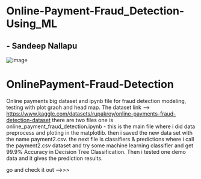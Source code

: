 # Online-Payment-Fraud_Detection-Using_ML

## - Sandeep Nallapu


![image](https://user-images.githubusercontent.com/117342602/205894969-d4272e36-13f9-472e-9f9a-b0f603e9dbe0.png)


# OnlinePayment-Fraud-Detection
Online payments big dataset and ipynb file for fraud detection modeling, testing with plot graoh and head map.
The dataset link --> https://www.kaggle.com/datasets/rupakroy/online-payments-fraud-detection-dataset
there are two files one is online_payment_fraud_detection.ipynb - this is the main file where i did data preprocess and ploting in the matplotlib.
then i saved the new data set with the name payment2.csv.
the next file is classifiers & predictions where i call the payment2.csv dataset and try some machine learning classifier and get 99.9% Accuracy in Decision Tree 
Classification.
Then i tested one demo data and it gives the prediction results.



go and check it out -->>>
